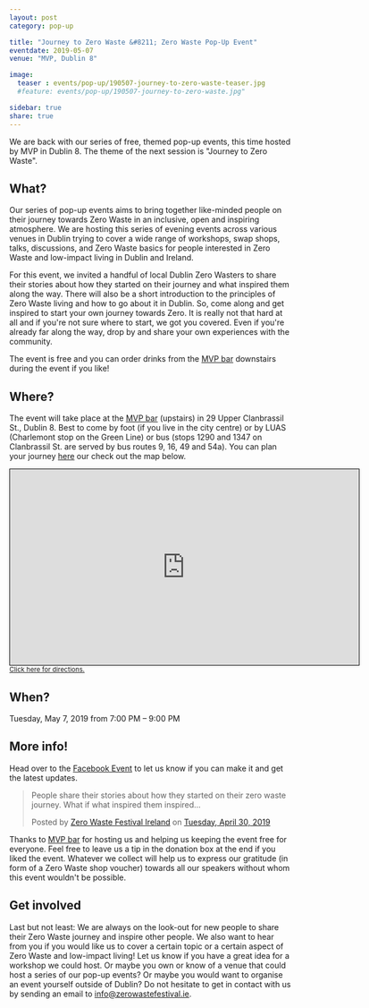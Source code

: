 ```yaml
---
layout: post
category: pop-up

title: "Journey to Zero Waste &#8211; Zero Waste Pop-Up Event"
eventdate: 2019-05-07
venue: "MVP, Dublin 8"

image:
  teaser : events/pop-up/190507-journey-to-zero-waste-teaser.jpg
  #feature: events/pop-up/190507-journey-to-zero-waste.jpg"

sidebar: true
share: true
---
```


We are back with our series of free, themed pop-up events, this time hosted by MVP in Dublin 8. The theme of the next session is "Journey to Zero Waste".

## What?

Our series of pop-up events aims to bring together like-minded people on their journey towards Zero Waste in an inclusive, open and inspiring atmosphere. 
We are hosting this series of evening events across various venues in Dublin trying to cover a wide range of workshops, swap shops, talks, discussions, and Zero Waste basics for people interested in Zero Waste and low-impact living in Dublin and Ireland.

For this event, we invited a handful of local Dublin Zero Wasters to share their stories about how they started on their journey and what inspired them along the way.
There will also be a short introduction to the principles of Zero Waste living and how to go about it in Dublin. So, come along and get inspired to start your own journey towards Zero. It is really not that hard at all and if you're not sure where to start, we got you covered. Even if you're already far along the way, drop by and share your own experiences with the community.

The event is free and you can order drinks from the [MVP bar](http://mvpdublin.com/) downstairs during the event if you like!



## Where?

The event will take place at the [MVP bar](http://mvpdublin.com/) (upstairs) in 29 Upper Clanbrassil St., Dublin 8. Best to come by foot (if you live in the city centre) or by LUAS (Charlemont stop on the Green Line) or bus (stops 1290 and 1347 on Clanbrassil St. are served by bus routes 9, 16, 49 and 54a). You can plan your journey [here](https://journeyplanner.transportforireland.ie/nta/XSLT_TRIP_REQUEST2?language=en) our check out the map below.

<iframe width="625" height="350" frameborder="0" scrolling="no" marginheight="0" marginwidth="0" src="https://www.openstreetmap.org/export/embed.html?bbox=-6.279287338256837%2C53.32951784161806%2C-6.273300647735596%2C53.331343908601305&amp;layer=mapnik" style="border: 1px solid black"></iframe><br/><small><a href="https://www.openstreetmap.org/directions?from=&to=53.33040%2C-6.27561">Click here for directions.</a></small>



## When?

Tuesday, May 7, 2019 from 7:00 PM &#8211; 9:00 PM



## More info!

Head over to the [Facebook Event](https://www.facebook.com/events/362128581314484/) to let us know if you can make it and get the latest updates.

<div class="fb-post" data-href="https://www.facebook.com/events/362128581314484/permalink/362128587981150/" data-width="500" data-show-text="false"><blockquote cite="https://developers.facebook.com/events/362128581314484/permalink/362128587981150/" class="fb-xfbml-parse-ignore"><p>People share their stories about how they started on their zero waste journey. What if what inspired them inspired...</p>Posted by <a href="https://www.facebook.com/ZeroWasteFestivalIreland/">Zero Waste Festival Ireland</a> on&nbsp;<a href="https://developers.facebook.com/events/362128581314484/permalink/362128587981150/">Tuesday, April 30, 2019</a></blockquote></div>

Thanks to [MVP bar](http://mvpdublin.com/) for hosting us and helping us keeping the event free for everyone. Feel free to leave us a tip in the donation box at the end if you liked the event. Whatever we collect will help us to express our gratitude (in form of a Zero Waste shop voucher) towards all our speakers without whom this event wouldn't be possible.



## Get involved

Last but not least: We are always on the look-out for new people to share their Zero Waste journey and inspire other people. We also want to hear from you if you would like us to cover a certain topic or a certain aspect of Zero Waste and low-impact living! Let us know if you have a great idea for a workshop we could host. Or maybe you own or know of a venue that could host a series of our pop-up events? Or maybe you would want to organise an event yourself outside of Dublin? Do not hesitate to get in contact with us by sending an email to [info@zerowastefestival.ie](mailto:info@zerowastefestival.ie).









